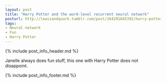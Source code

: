 ```yaml
---
layout: post
title: "Harry Potter and the word-level recurrent neural network"
posturl: http://lewisandquark.tumblr.com/post/164291045392/harry-potter-and-the-word-level-recurrent-neural
tags:
- Neural network
- Fun
- Harry Potter
---
```


{% include post_info_header.md %}

Janelle always does fun stuff, this one with Harry Potter does not disappoint.

<!--more-->
{% include post_info_footer.md %}
